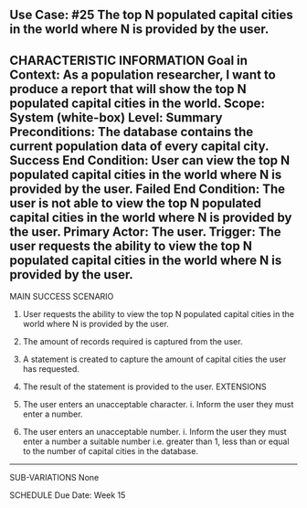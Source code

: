 Use Case: #25 The top N populated capital cities in the world where N is provided by the user.
--------------------------------------------------
CHARACTERISTIC INFORMATION
Goal in Context: As a population researcher, I want to produce a report that will show the top N populated capital cities in the world.
Scope: System (white-box)
Level: Summary
Preconditions: The database contains the current population data of every capital city.
Success End Condition: User can view the top N populated capital cities in the world where N is provided by the user.
Failed End Condition: The user is not able to view the top N populated capital cities in the world where N is provided by the user.
Primary Actor: The user.
Trigger: The user requests the ability to view the top N populated capital cities in the world where N is provided by the user.
----------------------------------------
MAIN SUCCESS SCENARIO
1. User requests the ability to view the top N populated capital cities in the world where N is provided by the user.
2. The amount of records required is captured from the user.
3. A statement is created to capture the amount of capital cities the user has requested.
3. The result of the statement is provided to the user.
EXTENSIONS
2. The user enters an unacceptable character.
i. Inform the user they must enter a number.

2. The user enters an unacceptable number.
i. Inform the user they must enter a number a suitable number i.e. greater than 1, less than or equal to the number of capital cities in the database.
--------------------
SUB-VARIATIONS
None

SCHEDULE
Due Date: Week 15